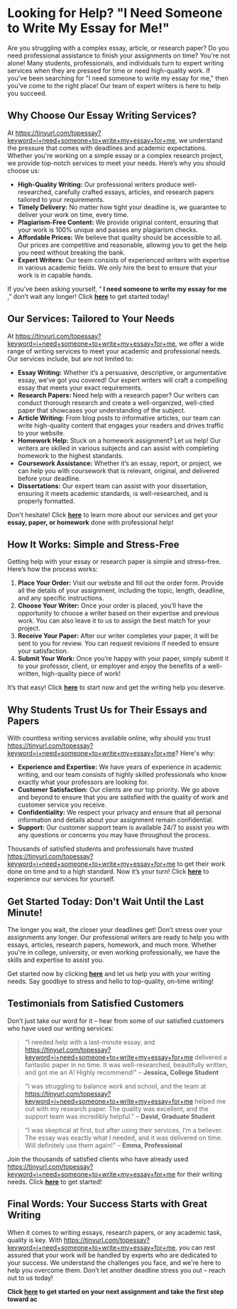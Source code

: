 # Looking for Help? "I Need Someone to Write My Essay for Me!"

Are you struggling with a complex essay, article, or research paper? Do you need professional assistance to finish your assignments on time? You're not alone! Many students, professionals, and individuals turn to expert writing services when they are pressed for time or need high-quality work. If you’ve been searching for "I need someone to write my essay for me," then you’ve come to the right place! Our team of expert writers is here to help you succeed.

## Why Choose Our Essay Writing Services?

At https://tinyurl.com/topessay?keyword=i+need+someone+to+write+my+essay+for+me, we understand the pressure that comes with deadlines and academic expectations. Whether you're working on a simple essay or a complex research project, we provide top-notch services to meet your needs. Here’s why you should choose us:

- **High-Quality Writing:** Our professional writers produce well-researched, carefully crafted essays, articles, and research papers tailored to your requirements.
- **Timely Delivery:** No matter how tight your deadline is, we guarantee to deliver your work on time, every time.
- **Plagiarism-Free Content:** We provide original content, ensuring that your work is 100% unique and passes any plagiarism checks.
- **Affordable Prices:** We believe that quality should be accessible to all. Our prices are competitive and reasonable, allowing you to get the help you need without breaking the bank.
- **Expert Writers:** Our team consists of experienced writers with expertise in various academic fields. We only hire the best to ensure that your work is in capable hands.

If you’ve been asking yourself, “ **I need someone to write my essay for me** ,” don’t wait any longer! Click [**here**](https://tinyurl.com/topessay?keyword=i+need+someone+to+write+my+essay+for+me) to get started today!

## Our Services: Tailored to Your Needs

At https://tinyurl.com/topessay?keyword=i+need+someone+to+write+my+essay+for+me, we offer a wide range of writing services to meet your academic and professional needs. Our services include, but are not limited to:

- **Essay Writing:** Whether it’s a persuasive, descriptive, or argumentative essay, we’ve got you covered! Our expert writers will craft a compelling essay that meets your exact requirements.
- **Research Papers:** Need help with a research paper? Our writers can conduct thorough research and create a well-organized, well-cited paper that showcases your understanding of the subject.
- **Article Writing:** From blog posts to informative articles, our team can write high-quality content that engages your readers and drives traffic to your website.
- **Homework Help:** Stuck on a homework assignment? Let us help! Our writers are skilled in various subjects and can assist with completing homework to the highest standards.
- **Coursework Assistance:** Whether it’s an essay, report, or project, we can help you with coursework that is relevant, original, and delivered before your deadline.
- **Dissertations:** Our expert team can assist with your dissertation, ensuring it meets academic standards, is well-researched, and is properly formatted.

Don't hesitate! Click [**here**](https://tinyurl.com/topessay?keyword=i+need+someone+to+write+my+essay+for+me) to learn more about our services and get your **essay, paper, or homework** done with professional help!

## How It Works: Simple and Stress-Free

Getting help with your essay or research paper is simple and stress-free. Here’s how the process works:

1. **Place Your Order:** Visit our website and fill out the order form. Provide all the details of your assignment, including the topic, length, deadline, and any specific instructions.
2. **Choose Your Writer:** Once your order is placed, you’ll have the opportunity to choose a writer based on their expertise and previous work. You can also leave it to us to assign the best match for your project.
3. **Receive Your Paper:** After our writer completes your paper, it will be sent to you for review. You can request revisions if needed to ensure your satisfaction.
4. **Submit Your Work:** Once you’re happy with your paper, simply submit it to your professor, client, or employer and enjoy the benefits of a well-written, high-quality piece of work!

It’s that easy! Click [**here**](https://tinyurl.com/topessay?keyword=i+need+someone+to+write+my+essay+for+me) to start now and get the writing help you deserve.

## Why Students Trust Us for Their Essays and Papers

With countless writing services available online, why should you trust https://tinyurl.com/topessay?keyword=i+need+someone+to+write+my+essay+for+me? Here's why:

- **Experience and Expertise:** We have years of experience in academic writing, and our team consists of highly skilled professionals who know exactly what your professors are looking for.
- **Customer Satisfaction:** Our clients are our top priority. We go above and beyond to ensure that you are satisfied with the quality of work and customer service you receive.
- **Confidentiality:** We respect your privacy and ensure that all personal information and details about your assignment remain confidential.
- **Support:** Our customer support team is available 24/7 to assist you with any questions or concerns you may have throughout the process.

Thousands of satisfied students and professionals have trusted https://tinyurl.com/topessay?keyword=i+need+someone+to+write+my+essay+for+me to get their work done on time and to a high standard. Now it’s your turn! Click [**here**](https://tinyurl.com/topessay?keyword=i+need+someone+to+write+my+essay+for+me) to experience our services for yourself.

## Get Started Today: Don't Wait Until the Last Minute!

The longer you wait, the closer your deadlines get! Don’t stress over your assignments any longer. Our professional writers are ready to help you with essays, articles, research papers, homework, and much more. Whether you're in college, university, or even working professionally, we have the skills and expertise to assist you.

Get started now by clicking [**here**](https://tinyurl.com/topessay?keyword=i+need+someone+to+write+my+essay+for+me) and let us help you with your writing needs. Say goodbye to stress and hello to top-quality, on-time writing!

## Testimonials from Satisfied Customers

Don’t just take our word for it – hear from some of our satisfied customers who have used our writing services:

> "I needed help with a last-minute essay, and https://tinyurl.com/topessay?keyword=i+need+someone+to+write+my+essay+for+me delivered a fantastic paper in no time. It was well-researched, beautifully written, and got me an A! Highly recommend!" – **Jessica, College Student**

> "I was struggling to balance work and school, and the team at https://tinyurl.com/topessay?keyword=i+need+someone+to+write+my+essay+for+me helped me out with my research paper. The quality was excellent, and the support team was incredibly helpful." – **David, Graduate Student**

> "I was skeptical at first, but after using their services, I’m a believer. The essay was exactly what I needed, and it was delivered on time. Will definitely use them again!" – **Emma, Professional**

Join the thousands of satisfied clients who have already used https://tinyurl.com/topessay?keyword=i+need+someone+to+write+my+essay+for+me for their writing needs. Click [**here**](https://tinyurl.com/topessay?keyword=i+need+someone+to+write+my+essay+for+me) to get started!

## Final Words: Your Success Starts with Great Writing

When it comes to writing essays, research papers, or any academic task, quality is key. With https://tinyurl.com/topessay?keyword=i+need+someone+to+write+my+essay+for+me, you can rest assured that your work will be handled by experts who are dedicated to your success. We understand the challenges you face, and we're here to help you overcome them. Don’t let another deadline stress you out – reach out to us today!

**Click [here](https://tinyurl.com/topessay?keyword=i+need+someone+to+write+my+essay+for+me) to get started on your next assignment and take the first step toward ac**
